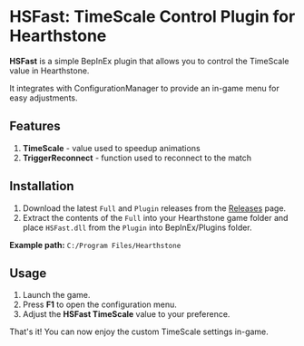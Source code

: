 # HSFast: TimeScale Control Plugin for Hearthstone

**HSFast** is a simple BepInEx plugin that allows you to control the TimeScale value in Hearthstone. 

It integrates with ConfigurationManager to provide an in-game menu for easy adjustments.
## Features
1. **TimeScale** - value used to speedup animations
2. **TriggerReconnect** - function used to reconnect to the match

## Installation

1. Download the latest `Full` and `Plugin` releases from the [Releases](https://github.com/agitoreiken/hearthstone-speedhack/releases) page.
2. Extract the contents of the `Full` into your Hearthstone game folder and place `HSFast.dll` from the `Plugin` into BepInEx/Plugins folder.

**Example path:**
`C:/Program Files/Hearthstone`

## Usage

1. Launch the game.
2. Press **F1** to open the configuration menu.
3. Adjust the **HSFast TimeScale** value to your preference.

That's it! You can now enjoy the custom TimeScale settings in-game.
